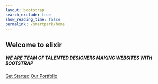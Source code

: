 ```yaml
---
layout: bootstrap
search_exclude: true
show_reading_time: false
permalink: /smartpark/home
---
```


<link rel="stylesheet" href="{{site.baseurl}}/assets/home/css/style.css">

<div data-bs-spy="scroll" data-bs-target=".navbar">
    <!-- HERO -->
    <section id="hero" class="min-vh-100 d-flex align-items-center text-center">
        <div class="container">
            <div class="row">
                <div class="col-12">
                    <h1 data-aos="fade-left" class="text-uppercase text-white fw-semibold display-1">Welcome to elixir</h1>
                    <h5 class="text-white mt-3 mb-4" data-aos="fade-right">WE ARE TEAM OF TALENTED DESIGNERS MAKING WEBSITES WITH BOOTSTRAP</h5>
                    <div data-aos="fade-up" data-aos-delay="50">
                        <a href="#" class="btn btn-brand me-2">Get Started</a>
                        <a href="#" class="btn btn-light ms-2">Our Portfolio</a>
                    </div>
                </div>
            </div>
        </div>
    </section>
    <script src="https://unpkg.com/aos@next/dist/aos.js"></script>
    <script src="{{site.baseurl}}/assets/home/js/main.js"></script>
</div>